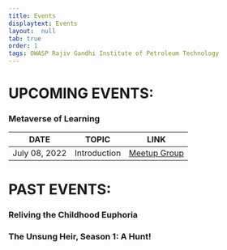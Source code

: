 ```yaml
---
title: Events
displaytext: Events
layout:  null
tab: true
order: 1
tags: OWASP Rajiv Gandhi Institute of Petroleum Technology
---
```


# UPCOMING EVENTS:
### Metaverse of Learning
| DATE | TOPIC | LINK |
| --- | --- | --- |
| July 08, 2022 | Introduction | [Meetup Group](https://www.meetup.com/owasp-rajiv-gandhi-institute-of-petroleum-technology) |


# PAST EVENTS:
### Reliving the Childhood Euphoria
### The Unsung Heir, Season 1: A Hunt!
